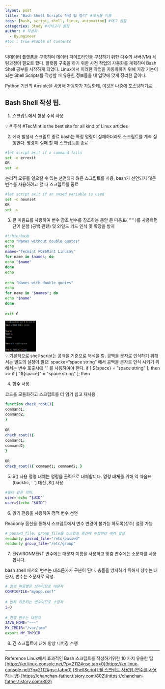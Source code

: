 ```yaml
---
layout: post
title: "Bash Shell Scripts 작성 팁 정리" #게시물 이름
tags: [bash, script, shell, linux, automation] #태그 설정
categories: Study #카테고리 설정
author: # 작성자
  - Byungineer
#toc : true #Table of Contents
---
```


빅데이터 플랫폼을 구축하며 데이터 파이프라인을 구성하기 위한 다수의 서버(VM) 세팅과정이 필요로 했다. 플랫폼 구축을 하기 위한 사전 작업의 자동화를 계획하며 Bash Shell 공부를 시작하게 되었다. Linux에서 이러한 작업을 자동화하기 위해 가장 기본이 되는 Shell Scripts를 작성할 때 유용한 정보들을 내 입맛에 맞게 정리한 글이다.

Python 기반의 Ansible을 사용해 자동화가 가능한데, 이것은 나중에 포스팅하기로..

## Bash Shell 작성 팁.

1. 스크립트에서 항상 주석 사용

<aside>
💡 # 주석
#TecMint is the best site for all kind of Linux articles

</aside>

2. 에러 발생시 스크립트 종료
bash는 특정 명령이 실패하더라도 스크립트를 계속 실행한다.
명령이 실패 할 때 스크립트를 종료

```bash
#let script exit if a command fails
set -o errexit
OR
set -e
```
논리적 오류를 일으킬 수 있는 선언되지 않은 스크립트를 사용, bash가 선언되지 않은 변수를 사용하려고 할 때 스크립트를 종료
```bash
#let script exit if an unsed variable is used
set -o nounset
OR
set -u
```

3. 큰 따옴표를 사용하여 변수 참조
변수를 참조하는 동안 큰 따옴표( “ “ )를 사용하면 단어 분할 (공백 관련) 및 와일드 카드 인식 및 확장을 방지

```bash
#!/bin/bash
echo "Names without double quotes"
echo
names="Tecmint FOSSMint Linusay"
for name in $names; do
echo "$name"
done
echo

echo "Names with double quotes"
echo
for name in "$names"; do
echo "$name"
done

exit 0
```
<img src="/image/shell_image.png" alt="bash shell script" style="height: 100px; width:100px;"/>


<aside>
💡 기본적으로 shell script는 공백을 기준으로 해석을 함. 공백을 문자로 인식하기 위해서는 별도의 설정이 필요!
spacke=”space string” 에서 공백을 문자로 인식 시키기 위해서는 변수 호출시에 “” 를 사용하여야 한다.
if [ ${space} = "space string" ]; then        >>        if [ "${space}" = "space string" ]; then

</aside>

4. 함수 사용

코드를 모듈화하고 스크립트를 더 읽기 쉽고 재사용

```bash
function check_root(){
command1;
command2;
}

OR
check_root(){
command1;
command2;
}

OR
check_root(){ command1; command2; }
```

5. $() 사용
명령 대체는 명령을 출력으로 대체합니다. 명령 대체를 위해 역 따옴표(backtic, ` `) 대신 ,$() 사용

```bash
#둘다 같은 의미.
user=`echo “$UID”`
user=$(echo “$UID”)
```

6. 읽기 전용을 사용하여 정적 변수 선언

Readonly 옵션을  통해서 스크립트에서 변수 변경이 불가능 하도록(상수) 설정 가능

```bash
# passwd_file, group_file을 스크립트 중간에 수정하면 에러 발생
readonly passwd_file="/etc/passwd"
readonly group_file="/etc/group"
```

7. ENVIRONMENT 변수에는 대문자 이름을 사용하고 맞춤 변수에는 소문자를 사용합니다.

bash shell 에서의 변수는 대소문자가 구분이 된다. 충돌을 방지하기 위해서 상수는 대문자, 변수는 소문자로 작성.

```bash
# 정의 파일명은 상수이므로 대문자
CONFIGFILE="myapp.conf"

# 반복 카운터는 변수이므로 소문자
i=0

# 환경 변수는 대문자
JAVA_HOME="~~~"
MY_TMDIR="/var/tmp"
export MY_TMPDIR
```

8. 긴 스크립트에 대해 항상 디버깅 수행

---

Reference
Linux에서 효과적인 Bash 스크립트를 작성하기위한 10 가지 유용한 팁
[https://ko.linux-console.net/?p=2112#gsc.tab=0](https://ko.linux-console.net/?p=2112#gsc.tab=0)
[[ShellScript] 쉘 스크립트 사용법 (변수를 사용하는 법)](https://shlee1990.tistory.com/917)
[https://chanchan-father.tistory.com/802](https://chanchan-father.tistory.com/802)